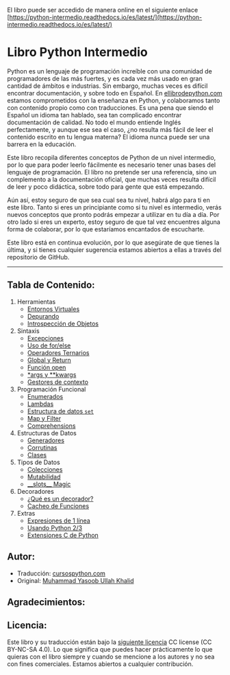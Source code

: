 El libro puede ser accedido de manera online en el siguiente enlace [https://python-intermedio.readthedocs.io/es/latest/](https://python-intermedio.readthedocs.io/es/latest/)

Libro Python Intermedio
===================

Python es un lenguaje de programación increíble con una comunidad de programadores de las más fuertes, y es cada vez más usado en gran cantidad de ámbitos e industrias. Sin embargo, muchas veces es difícil encontrar documentación, y sobre todo en Español. En [ellibrodepython.com](https://www.ellibrodepython.com) estamos comprometidos con la enseñanza en Python, y colaboramos tanto con contenido propio como con traducciones. Es una pena que siendo el Español un idioma tan hablado, sea tan complicado encontrar documentación de calidad. No todo el mundo entiende Inglés perfectamente, y aunque ese sea el caso, ¿no resulta más fácil de leer el contenido escrito en tu lengua materna? El idioma nunca puede ser una barrera en la educación.

Este libro recopila diferentes conceptos de Python de un nivel intermedio, por lo que para poder leerlo fácilmente es necesario tener unas bases del lenguaje de programación. El libro no pretende ser una referencia, sino un complemento a la documentación oficial, que muchas veces resulta difícil de leer y poco didáctica, sobre todo para gente que está empezando.

Aún así, estoy seguro de que sea cual sea tu nivel, habrá algo para ti en este libro. Tanto si eres un principiante como si tu nivel es intermedio, verás nuevos conceptos que pronto podrás empezar a utilizar en tu día a día. Por otro lado si eres un experto, estoy seguro de que tal vez encuentres alguna forma de colaborar, por lo que estaríamos encantados de escucharte.

Este libro está en continua evolución, por lo que asegúrate de que tienes la última, y si tienes cualquier sugerencia estamos abiertos a ellas a través del repositorio de GitHub.

-------------------

Tabla de Contenido:
------------------
1) Herramientas
    - [Entornos Virtuales](virtual_environment.rst)
    - [Depurando](debugging.rst)
    - [Introspección de Objetos](object_introspection.rst)
2) Sintaxis
    - [Excepciones](exceptions.rst)
    - [Uso de for/else](for_-_else.rst)
    - [Operadores Ternarios](ternary_operators.rst)
    - [Global y Return](global_&_return.rst)
    - [Función open](open_function.rst)
    - [\*args y \*\*kwargs](args_and_kwargs.rst)
    - [Gestores de contexto](context_managers.rst)
3) Programación Funcional
    - [Enumerados](enumerate.rst)
    - [Lambdas](lambdas.rst)
    - [Estructura de datos ``set``](set_-_data_structure.rst)
    - [Map y Filter](map_filter.rst)
    - [Comprehensions](comprehensions.rst)
4) Estructuras de Datos
    - [Generadores](generators.rst)
    - [Corrutinas](coroutines.rst)
    - [Clases](classes.rst)
5) Tipos de Datos
    - [Colecciones](collections.rst)
    - [Mutabilidad](mutation.rst)
    - [\_\_slots\_\_ Magic](__slots__magic.rst)
6) Decoradores
    - [¿Qué es un decorador?](decorators.rst)
    - [Cacheo de Funciones](function_caching.rst)
7) Extras
    - [Expresiones de 1 línea](one_liners.rst)
    - [Usando Python 2/3](targeting_python_2_3.rst)
    - [Extensiones C de Python](python_c_extension.rst)

Autor:
------

- Traducción: [cursospython.com](https://www.cursospython.com)
- Original: [Muhammad Yasoob Ullah Khalid](https://github.com/yasoob)

Agradecimientos:
----------------


Licencia:
-------

Este libro y su traducción están bajo la [siguiente licencia](http://creativecommons.org/licenses/by-nc-sa/4.0/) CC license (CC BY-NC-SA 4.0). Lo que significa que puedes hacer prácticamente lo que quieras con el libro siempre y cuando se mencione a los autores y no sea con fines comerciales. Estamos abiertos a cualquier contribución.
